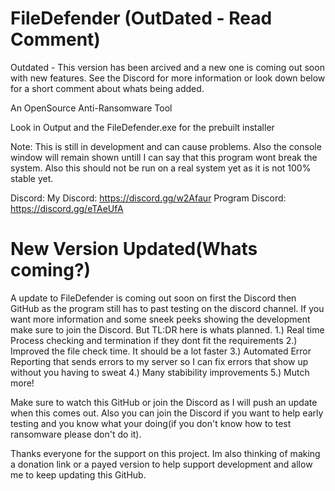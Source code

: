 # FileDefender (OutDated - Read Comment)
 Outdated - This version has been arcived and a new one is coming out soon with new features. See the Discord for more information or look down below for a short comment about whats being added.

 An OpenSource Anti-Ransomware Tool

Look in Output and the FileDefender.exe for the prebuilt installer

Note: This is still in development and can cause problems. Also the console window will remain shown untill I can say that this program wont break the system. Also this should not be run on a real system yet as it is not 100% stable yet.

Discord:
 My Discord: https://discord.gg/w2Afaur
 Program Discord: https://discord.gg/eTAeUfA

# New Version Updated(Whats coming?)
A update to FileDefender is coming out soon on first the Discord then GitHub as the program still has to past testing on the discord channel. If you want more information and some sneek peeks showing the development make sure to join the Discord. But TL:DR here is whats planned.
1.) Real time Process checking and termination if they dont fit the requirements
2.) Improved the file check time. It should be a lot faster
3.) Automated Error Reporting that sends errors to my server so I can fix errors that show up without you having to sweat
4.) Many stabibility improvements
5.) Mutch more!

Make sure to watch this GitHub or join the Discord as I will push an update when this comes out. Also you can join the Discord if you want to help early testing and you know what your doing(if you don't know how to test ransomware please don't do it).

Thanks everyone for the support on this project. Im also thinking of making a donation link or a payed version to help support development and allow me to keep updating this GitHub.
